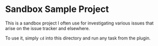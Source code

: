 # Sandbox Sample Project

This is a sandbox project I often use for investigating various issues that arise on the issue
tracker and elsewhere.

To use it, simply `cd` into this directory and run any task from the plugin.
